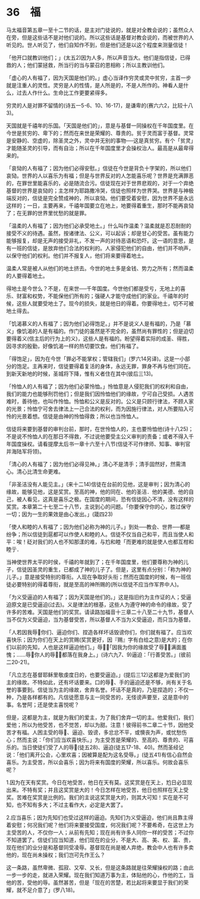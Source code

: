 # 36　福


马太福音第五章一至十二节的话，是主对门徒说的，就是对全教会说的；虽然众人在旁，但是这些话不是对他们说的。所以这些话是基督对教会说的，而被世界的人听见的。世人听见了，他们自知作不到，但是他们还是以这个程度来测量信徒！

「他开口就教训他们；」(太五2)因为人多，所以声音当大。他们是指信徒，已得救的人；他们蒙拯救，所当行的当与蒙召的恩相称；所以主教训他们。

「虚心的人有福了，因为天国是他们的。」虚心当译作穷灵或灵中贫穷，主首一步就是注重人的灵性。灵穷是人的性情，是人所是的，不是人所作的。神看人是什么，过去人作什么。生命比工作更要紧得多。

穷灵的人是对罪不留情的(诗五一5-6、10、16-17)，是谦卑的(赛六六2，比较十八3)。

天国就是千禧年的乐国。「天国是他们的」，意是与基督一同操权在千年国度里。在今世是贫穷的、卑下的；然而在来世是荣耀的、尊贵的。贫于灵而富于基督。灵常是安静的、空虚的，除圣灵之外，灵中并无别的事物──这是真贫穷。有个「贫灵」才能随圣灵的引导，而有自治；所以在千年国度里才会操权治人。最高是从最卑得来的。

「哀恸的人有福了；因为他们必得安慰。」信徒在今世是背负十字架的，所以他们哀恸。世界的人以喜乐为有福；但是与世界反对的人怎能喜乐呢？世界是充满罪恶的，在罪世里能喜乐的，必是随流合污。信徒现在对于世界悲观的，对于一个弃绝基督的世界是哀恸的；主怎样为耶路撒冷哭，信徒也照样为世界哭。世界是与神极端反对的，信徒是完全赞成神的，所以哀恸。他们要受着安慰，因为世界不是永远这样的；一日，主要再来，千禧年国要立在地上，地要得着重生，那时不能再哀恸了；在无罪的世界里忧愁的就是罪。

「温柔的人有福了；因为他们必承受地土。」什么叫作温柔？温柔就是忍忍耐耐的接受不义的待遇。虽然，按诸律法、公义，可以起诉；却是甘心的受苦。虽有能力能够报复，却是无声的接受非礼，不发一声的对待恶语和恐吓。这一语的意思，是有一班的信徒，是放弃他们合法的权利的。人家侵犯他们的自由，他们并不响声，以保守他们的权利。他们并不报复人，他们将来要得着地土。

温柔人常是被人从他们的地土挤去。今世的地土多是金钱、势力之所有；然而温柔的人要得着地土。

得地土是今世么？不是，在来世──千年国度。今世他们都是受亏，无地上的喜乐、财富和权势，不能保他们所有的；强硬人才能守成他们的家业。千禧年的时候，这些人就要受地土了。现今的损失，就是他日的得着。你要得地土，切不可被地土得去。

「饥渴慕义的人有福了；因为他们必得饱足。」并不是说义人是有福的，乃是「慕义」像饥渴的人是有福的。作门徒的虽然是不完全的，虽然尚有罪性的；但是迫切要得着义(信主后的行为上的义)，这些人是有福的。盼望得着实际的成圣、得胜，因寻求的殷勤，好像饥渴一样的热切要饮食。他们有福了。

「得饱足」，因为在今世「罪必不能掌权；管辖我们」(罗六14另译)。这是一小部分的饱足。主再来时，信徒要得着复活的身体，永远无罪，罪身不再与他们同在。到新天新地的时候，圣城将下降，惟有义者住在其中(彼后三13)。

「怜恤人的人有福了；因为他们必蒙怜恤。」怜恤意是人侵犯我们的权利和自由，我们的能力也能够刑罚他们；但是我们因怜恤他们的缘故，宁可自己受损。人遇苦难时，善待他，也叫作怜恤。怜恤和公义是反对的。公义是只顾行律法，不顾人家的光景；怜恤宁可舍去律法上一己合法的权利，而为因施行律法，对人所要陷入可怜的光景着想。信徒是由神的怜恤得救；所以也当怜恤人。

信徒将来要到基督的审判台前，那时，在世怜恤人的，主也要怜恤他(诗十八25)；不是说不怜恤人的在那日不得救，不过说他要受主公义审判的责备；或者不得入千年国度操权。请看提摩太后书一章十六至十八节(信徒不可作律师、知事、审判官并海陆军将领)。

「清心的人有福了；因为他们必得见神。」清心不是清手；清手固然好，然需清心。清心比清生命更难。

「非圣洁没有人能见主。」(来十二14)信徒在台前的见他，这是审判；因为清心的缘故，能够见他，这是奖赏。至高的神，他的同在、他的圣洁．他的美德、他的自己，被人看见，这真是喜乐之极。在国度的期间，恐有信徒因心不清，没有这样的奖赏。本章第二十七至二十八节，主说到心的问题。「你要保守你的心，胜过保守一切；因为一生的果效是由心发出。」(箴四23)

「使人和睦的人有福了；因为他们必称为神的儿子。」到处──教会、世界──都是纷争；所以信徒到扈都可以作使人和睦的人。信徒不仅当自己和平，而且当使人和平：唉！砭对我们的人也不知那漾的难，与尥和睦「而更难的就是使人也都互柑和睦亍．

当神使世界太平的时侯，千禧的年就到了；在千年国度里，他们要尊称为神的儿子，信徒因圣灵的重生，已都成了神的儿子了。但是，这里有点分别：「称为神的儿子。」意是接受特别的尊衔。人现在争取好头衔；然而在国度的时候，有一班信徒必要特别的得着尊衔，就是至高的神所赐的(所以信徒不应当作军界中人)。

「为义受逼迫的人有福了；因为天国是他们的。」这是指旧约为主作证的人；受逼迫原文是已受逼迫(过去)。义是律法的根基，这些人为遵守神的命令的缘故，受了许多的苦难。天国是他们的奖赏。请读路加福音十三章二十八至二十九节，基督人当不仅为义受逼迫，当为基督受苦，所以基督人不当为义受逼迫，而只当为基督。

「人若因我辱你们、逼迫你们、捏造各样坏话毁谤你们，你们就有福了。应当欢喜快乐；因为你们在天上的赏赐(奖赏更好，因『赐』字有白给之意)是大的；在你们以前的先知，人也是这样逼迫他们。」辱；「因我为你的缘故受了辱，满面羞愧；……辱你人的辱，都落在我身上。」(诗六九7、9)逼迫：「行善受苦。」(彼前二20-21)。

「凡立志在基督耶稣里敬虔度日的，也要受逼迫。」(提后三12)这都是为爱我们的主的缘故。不特如此，还有坏话要来。口的辱、手的逼迫还是不够，尚有关于名誉的事要到。信徒当为主的缘故，舍弃名誉。坏话不是真的，乃是捏造的；不仅一种，乃是各样都有的。凡信徒愿意与主一同受苦的，无怪谤声要至，这是意中的事。名誉阿；还是使主喜悦呢？

但是，这都是为主，就是为我们的爱主，为了我们舍弃一切的主。他爱我们，我们爱他；所以为他受苦，也不觉苦，却以为甜。注意！彼得前书二章二十节，因他受苦才有福。人困主受的辱、逼迫、毁谤，多忿忿不平，或懊丧为声，或忧愁伤心；然而主说：「你们应当欢喜快乐。」为主受苦是荣耀的、至高的、尊贵的、可喜乐的。当日使徒们受了人的辱(徒五28)、逼迫(徒五17-18、40)。然而圣经记说：「他们离开公会，心里欢喜；因被算是配为这名受辱。」(徒五41)有信心自然会喜乐。为主受苦，所以会喜乐；因为将来有国度的荣耀，所以喜乐。何故会喜乐呢？

1.因为在天有奖赏。今日在地受苦，他日在天有莫。这奖赏是在天上，尥日必显现出来。不特有奖；并且这奖赏是大的！今日怎样在地受苦，他日也照样在天上受奖。苦难在奖赏是比例的。我们的主说这奖赏是大的，则其大可知！实在是不可知，也不知有多大；不过主看作大，必定是大罢了。

2.应当喜乐；因为先知们也受过这样的逼迫。先知们为义受逼迫，他们尚且靠主得着安慰；何况我们呢？他们将来要接受国度，何况我们呢？不要希奇，在这世上为主受苦的人，不仅你一人；从前有先知；现在尚有许多人同你一样的受苦；不过你不知道罢了。信徒们应当知道，他们现在的业分，不是大、高、美、权、富、贵，现在他们的业分是和基督同受凌辱。基督现在尚是被人弃绝，教会中人也有许多卖他的，现在尚未操权；我们岂可先作王么？

这一条路，虽然卑微、孤寂、又窄、又长，但是这条路就是往荣耀操权的路；由此一步一步的走，就进入荣耀。现在我们知道万事为主，体贴他的心，作他的工，当他的苦，受他的辱。虽然甚苦，但是「现在的苦楚，若比起将来要显于我们的荣耀，就不足介意了」(罗八18)。


